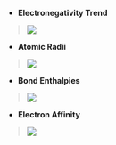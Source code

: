 - **Electronegativity Trend**
>![](https://i.imgur.com/rmOM3sd.png)

- **Atomic Radii**
>![](https://i.imgur.com/mm3NRkV.png)

- **Bond Enthalpies**
>![](https://i.imgur.com/cNOpQjT.png)

- **Electron Affinity**
>![](https://i.imgur.com/UziQXDk.png)



